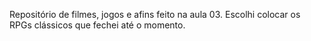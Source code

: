 Repositório de filmes, jogos e afins feito na aula 03. Escolhi colocar os RPGs clássicos que fechei até o momento.
